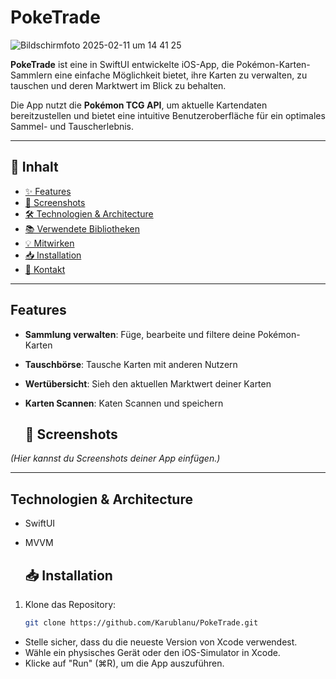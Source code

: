 # PokeTrade 


![Bildschirmfoto 2025-02-11 um 14 41 25](https://github.com/user-attachments/assets/6e74f005-aa9c-495b-9a52-1b58788a1fbb)


**PokeTrade** ist eine in SwiftUI entwickelte iOS-App, die Pokémon-Karten-Sammlern eine einfache Möglichkeit bietet, ihre Karten zu verwalten, zu tauschen und deren Marktwert im Blick zu behalten.

Die App nutzt die **Pokémon TCG API**, um aktuelle Kartendaten bereitzustellen und bietet eine intuitive Benutzeroberfläche für ein optimales Sammel- und Tauscherlebnis.

---

## 📌 **Inhalt**
- [✨ Features](#-features)
- [📸 Screenshots](#-screenshots)
- [🛠 Technologien & Architecture](#-technologien-architecture)
- [📚 Verwendete Bibliotheken](#-verwendete-bibliotheken)
- [💡 Mitwirken](#-mitwirken)
- [📥 Installation](#-installation)
- [📩 Kontakt](#-kontakt)

---

## Features

- **Sammlung verwalten**: Füge, bearbeite und filtere deine Pokémon-Karten
- **Tauschbörse**: Tausche Karten mit anderen Nutzern
- **Wertübersicht**: Sieh den aktuellen Marktwert deiner Karten
- **Karten Scannen**: Katen Scannen und speichern 

  ## 📸 **Screenshots**
*(Hier kannst du Screenshots deiner App einfügen.)*

---

## Technologien & Architecture
- SwiftUI
- MVVM

  ## 📥 **Installation**
1. Klone das Repository:
   ```bash
   git clone https://github.com/Karublanu/PokeTrade.git

- Stelle sicher, dass du die neueste Version von Xcode verwendest.
- Wähle ein physisches Gerät oder den iOS-Simulator in Xcode.
- Klicke auf "Run" (⌘R), um die App auszuführen.
